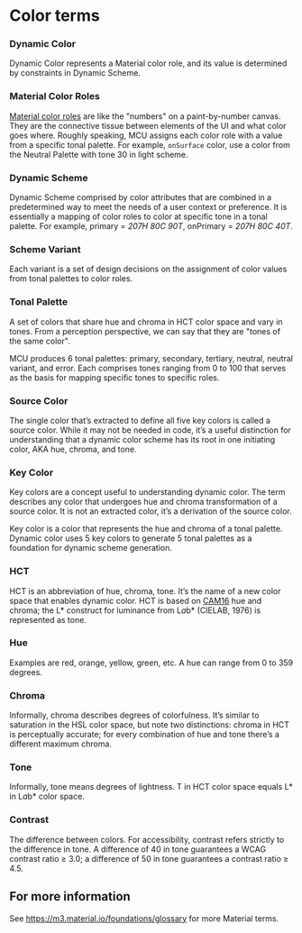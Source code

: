 # Color terms

### Dynamic Color

Dynamic Color represents a Material color role, and its value is determined by
constraints in Dynamic Scheme.

### Material Color Roles

[Material color roles](https://m3.material.io/styles/color/roles) are like the
"numbers" on a paint-by-number canvas. They are the connective tissue between
elements of the UI and what color goes where. Roughly speaking, MCU assigns each
color role with a value from a specific tonal palette. For example, `onSurface`
color, use a color from the Neutral Palette with tone 30 in light scheme.

### Dynamic Scheme

Dynamic Scheme comprised by color attributes that are combined in a
predetermined way to meet the needs of a user context or preference. It is
essentially a mapping of color roles to color at specific tone in a tonal
palette. For example, primary = *207H 80C 90T*, onPrimary = *207H 80C 40T*.

### Scheme Variant

Each variant is a set of design decisions on the assignment of color values from
tonal palettes to color roles.

### Tonal Palette

A set of colors that share hue and chroma in HCT color space and vary in tones.
From a perception perspective, we can say that they are "tones of the same
color".

MCU produces 6 tonal palettes: primary, secondary, tertiary, neutral, neutral
variant, and error. Each comprises tones ranging from 0 to 100 that serves as
the basis for mapping specific tones to specific roles.

### Source Color

The single color that’s extracted to define all five key colors is called a
source color. While it may not be needed in code, it’s a useful distinction for
understanding that a dynamic color scheme has its root in one initiating color,
AKA hue, chroma, and tone.

### Key Color

Key colors are a concept useful to understanding dynamic color. The term
describes any color that undergoes hue and chroma transformation of a source
color. It is not an extracted color, it’s a derivation of the source color.

Key color is a color that represents the hue and chroma of a tonal palette.
Dynamic color uses 5 key colors to generate 5 tonal palettes as a foundation for
dynamic scheme generation.

### HCT

HCT is an abbreviation of hue, chroma, tone. It’s the name of a new color space
that enables dynamic color. HCT is based on
[CAM16](https://onlinelibrary.wiley.com/doi/10.1002/col.22131) hue and chroma;
the L* construct for luminance from L*a*b* (CIELAB, 1976) is represented as
tone. 

### Hue

Examples are red, orange, yellow, green, etc. A hue can range from 0 to 359
degrees.

### Chroma

Informally, chroma describes degrees of colorfulness. It’s similar to saturation
in the HSL color space, but note two distinctions: chroma in HCT is perceptually
accurate; for every combination of hue and tone there’s a different maximum
chroma.

### Tone

Informally, tone means degrees of lightness. T in HCT color space equals L* in
L*a*b* color space.

### Contrast

The difference between colors. For accessibility, contrast refers strictly to
the difference in tone. A difference of 40 in tone guarantees a WCAG contrast
ratio ≥ 3.0; a difference of 50 in tone guarantees a contrast ratio ≥ 4.5.

## For more information

See https://m3.material.io/foundations/glossary for more Material terms.
